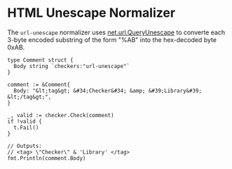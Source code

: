 # HTML Unescape Normalizer

The `url-unescape` normalizer uses [net.url.QueryUnescape](https://pkg.go.dev/net/url#QueryUnescape) to converte each 3-byte encoded substring of the form "%AB" into the hex-decoded byte 0xAB.

```golang
type Comment struct {
  Body string `checkers:"url-unescape"`
}

comment := &Comment{
  Body: "&lt;tag&gt; &#34;Checker&#34; &amp; &#39;Library&#39; &lt;/tag&gt;",
}

_, valid := checker.Check(comment)
if !valid {
  t.Fail()
}

// Outputs:
// <tag> \"Checker\" & 'Library' </tag>
fmt.Println(comment.Body)
```
